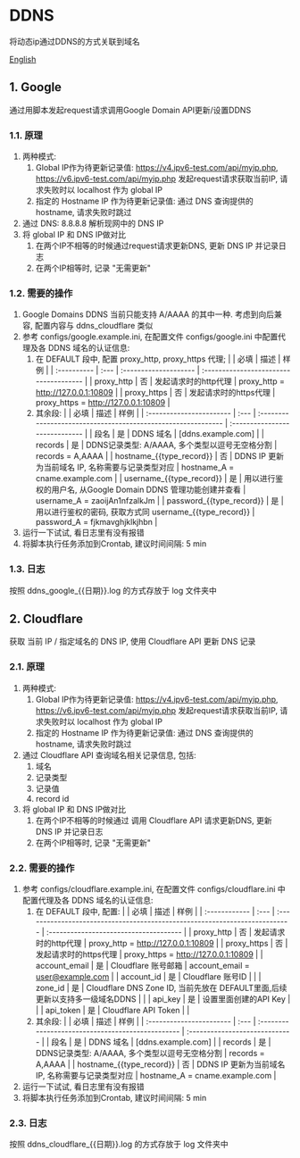 # DDNS

将动态ip通过DDNS的方式关联到域名

[English](./README_en.md)

## 1. Google

通过用脚本发起request请求调用Google Domain API更新/设置DDNS

### 1.1. 原理

1. 两种模式:
   1. Global IP作为待更新记录值: <https://v4.ipv6-test.com/api/myip.php>, <https://v6.ipv6-test.com/api/myip.php> 发起request请求获取当前IP, 请求失败时以 localhost 作为 global IP
   2. 指定的 Hostname IP 作为待更新记录值: 通过 DNS 查询提供的 hostname, 请求失败时跳过
2. 通过 DNS: 8.8.8.8 解析现网中的 DNS IP
3. 将 global IP 和 DNS IP做对比
   1. 在两个IP不相等的时候通过request请求更新DNS, 更新 DNS IP 并记录日志
   2. 在两个IP相等时, 记录 "无需更新"

### 1.2. 需要的操作

1. Google Domains DDNS 当前只能支持 A/AAAA 的其中一种. 考虑到向后兼容, 配置内容与 ddns_cloudflare 类似
2. 参考 configs/google.example.ini, 在配置文件 configs/google.ini 中配置代理及各 DDNS 域名的认证信息:
   1. 在 DEFAULT 段中, 配置 proxy_http, proxy_https 代理;
      |             | 必填 | 描述                  | 样例                                   |
      | :---------- | :--- | :-------------------- | :------------------------------------- |
      | proxy_http  | 否   | 发起请求时的http代理  | proxy_http = <http://127.0.0.1:10809>  |
      | proxy_https | 否   | 发起请求时的https代理 | proxy_https = <http://127.0.0.1:10809> |
   2. 其余段:
      |                          | 必填 | 描述                                                          | 样例                           |
      | :----------------------- | :--- | :------------------------------------------------------------ | :----------------------------- |
      | 段名                     | 是   | DDNS 域名                                                     | [ddns.example.com]             |
      | records                  | 是   | DDNS记录类型: A/AAAA, 多个类型以逗号无空格分割                | records = A,AAAA               |
      | hostname_{{type_record}} | 否   | DDNS IP 更新为当前域名 IP, 名称需要与记录类型对应             | hostname_A = cname.example.com |
      | username_{{type_record}} | 是   | 用以进行鉴权的用户名, 从Google Domain DDNS 管理功能创建并查看 | username_A = zaoijAn1nfzalkJm  |
      | password_{{type_record}} | 是   | 用以进行鉴权的密码, 获取方式同 username_{{type_record}}       | password_A = fjkmavghjklkjhbn  |
3. 运行一下试试, 看日志里有没有报错
4. 将脚本执行任务添加到Crontab, 建议时间间隔: 5 min

### 1.3. 日志

按照 ddns_google_{{日期}}.log 的方式存放于 log 文件夹中

## 2. Cloudflare

获取 当前 IP / 指定域名的 DNS IP, 使用 Cloudflare API 更新 DNS 记录

### 2.1. 原理

1. 两种模式:
   1. Global IP作为待更新记录值: <https://v4.ipv6-test.com/api/myip.php>, <https://v6.ipv6-test.com/api/myip.php> 发起request请求获取当前IP, 请求失败时以 localhost 作为 global IP
   2. 指定的 Hostname IP 作为待更新记录值: 通过 DNS 查询提供的 hostname, 请求失败时跳过
2. 通过 Cloudflare API 查询域名相关记录信息, 包括:
   1. 域名
   2. 记录类型
   3. 记录值
   4. record id
3. 将 global IP 和 DNS IP做对比
   1. 在两个IP不相等的时候通过 调用 Cloudflare API 请求更新DNS, 更新 DNS IP 并记录日志
   2. 在两个IP相等时, 记录 "无需更新"

### 2.2. 需要的操作

1. 参考 configs/cloudflare.example.ini, 在配置文件 configs/cloudflare.ini 中配置代理及各 DDNS 域名的认证信息:
   1. 在 DEFAULT 段中, 配置:
      |               | 必填 | 描述                                                                        | 样例                                   |
      | :------------ | :--- | :-------------------------------------------------------------------------- | :------------------------------------- |
      | proxy_http    | 否   | 发起请求时的http代理                                                        | proxy_http = <http://127.0.0.1:10809>  |
      | proxy_https   | 否   | 发起请求时的https代理                                                       | proxy_https = <http://127.0.0.1:10809> |
      | account_email | 是   | Cloudflare 账号邮箱                                                         | account_email = user@example.com       |
      | account_id    | 是   | Cloudflare 账号ID                                                           |                                        |
      | zone_id       | 是   | Cloudflare DNS Zone ID, 当前先放在 DEFAULT里面,后续更新以支持多一级域名DDNS |                                        |
      | api_key       | 是   | 设置里面创建的API Key                                                       |                                        |
      | api_token     | 是   | Cloudflare API Token                                                        |                                        |
   2. 其余段:
      |                          | 必填 | 描述                                              | 样例                           |
      | :----------------------- | :--- | :------------------------------------------------ | :----------------------------- |
      | 段名                     | 是   | DDNS 域名                                         | [ddns.example.com]             |
      | records                  | 是   | DDNS记录类型: A/AAAA, 多个类型以逗号无空格分割    | records = A,AAAA               |
      | hostname_{{type_record}} | 否   | DDNS IP 更新为当前域名 IP, 名称需要与记录类型对应 | hostname_A = cname.example.com |
2. 运行一下试试, 看日志里有没有报错
3. 将脚本执行任务添加到Crontab, 建议时间间隔: 5 min

### 2.3. 日志

按照 ddns_cloudflare_{{日期}}.log 的方式存放于 log 文件夹中
